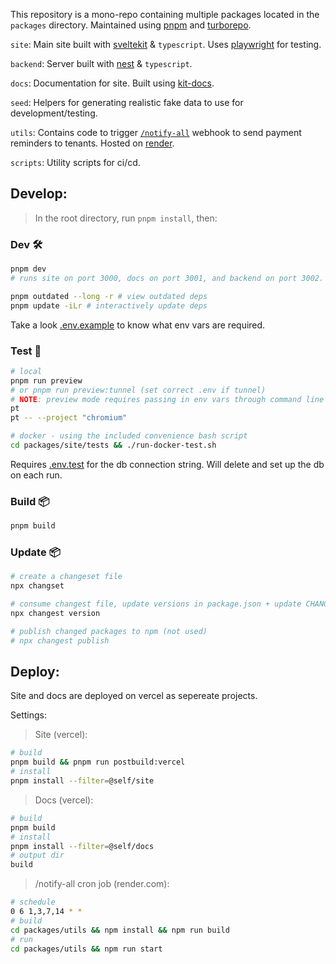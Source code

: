This repository is a mono-repo containing multiple packages located in the `packages` directory. Maintained using [pnpm](https://pnpm.io/) and [turborepo](https://turborepo.org/).

`site`: Main site built with [sveltekit](https://kit.svelte.dev/) & `typescript`. Uses [playwright](https://playwright.dev/) for testing.

`backend`: Server built with [nest](https://github.com/nestjs/nest) & `typescript`.

`docs`: Documentation for site. Built using [kit-docs](https://github.com/svelteness/kit-docs).

`seed`: Helpers for generating realistic fake data to use for development/testing.

`utils`: Contains code to trigger [`/notify-all`](packages/site/src/routes/transactions/notify-all.ts) webhook to send payment reminders to tenants. Hosted on [render](https://render.com/).

`scripts`: Utility scripts for ci/cd.

## Develop:

> In the root directory, run `pnpm install`, then:

### Dev 🛠️

```bash
pnpm dev
# runs site on port 3000, docs on port 3001, and backend on port 3002.

pnpm outdated --long -r # view outdated deps
pnpm update -iLr # interactively update deps
```

Take a look [.env.example](.env.example) to know what env vars are required.

### Test 🧪

```bash
# local
pnpm run preview
# or pnpm run preview:tunnel (set correct .env if tunnel)
# NOTE: preview mode requires passing in env vars through command line in sveltekit until further notice
pt
pt -- --project "chromium"

# docker - using the included convenience bash script
cd packages/site/tests && ./run-docker-test.sh
```

Requires [.env.test](packages/site/.env.test.example) for the db connection string. Will delete and set up the db on each run.

### Build 📦

```bash
pnpm build
```

### Update 📦

```bash
# create a changeset file
npx changset

# consume changest file, update versions in package.json + update CHANGELOG.md
npx changest version

# publish changed packages to npm (not used)
# npx changest publish

```

## Deploy:

Site and docs are deployed on vercel as sepereate projects.

Settings:

> Site (vercel):

```bash
# build
pnpm build && pnpm run postbuild:vercel
# install
pnpm install --filter=@self/site
```

> Docs (vercel):

```bash
# build
pnpm build
# install
pnpm install --filter=@self/docs
# output dir
build
```

> /notify-all cron job (render.com):

```bash
# schedule
0 6 1,3,7,14 * *
# build
cd packages/utils && npm install && npm run build
# run
cd packages/utils && npm run start
```
